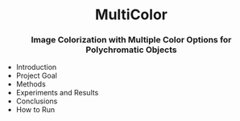 <h1 align="center">
    MultiColor
    <br>
</h1>

<h3 align="center">
    Image Colorization with Multiple Color Options for Polychromatic Objects
    <br>
</h3>

- Introduction
- Project Goal
- Methods
- Experiments and Results
- Conclusions
- How to Run
